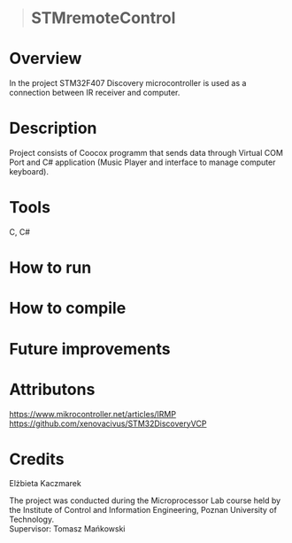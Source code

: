 ># STMremoteControl

# Overview
In the project STM32F407 Discovery microcontroller is used as a connection between IR receiver and computer.

# Description
Project consists of Coocox programm that sends data through Virtual COM Port and C# application (Music Player and interface to manage computer keyboard).

# Tools
C, C#

# How to run

# How to compile

# Future improvements


# Attributons
https://www.mikrocontroller.net/articles/IRMP <br />
https://github.com/xenovacivus/STM32DiscoveryVCP

# Credits
Elżbieta Kaczmarek <br />

The project was conducted during the Microprocessor Lab course held by the Institute of Control and Information Engineering, Poznan University of Technology. <br />
Supervisor: Tomasz Mańkowski




